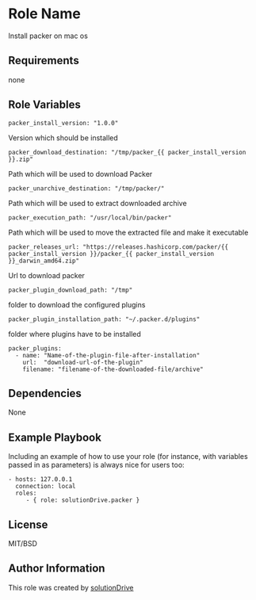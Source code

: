 Role Name
=========
Install packer on mac os

Requirements
------------
none

Role Variables
--------------

``` 
packer_install_version: "1.0.0"
```
Version which should be installed

```
packer_download_destination: "/tmp/packer_{{ packer_install_version }}.zip"
```
Path which will be used to download Packer

``` 
packer_unarchive_destination: "/tmp/packer/"
```
Path which will be used to extract downloaded archive

```
packer_execution_path: "/usr/local/bin/packer"
```
Path which will be used to move the extracted file and make it executable

```
packer_releases_url: "https://releases.hashicorp.com/packer/{{ packer_install_version }}/packer_{{ packer_install_version }}_darwin_amd64.zip"
```
Url to download packer

```
packer_plugin_download_path: "/tmp"
```
folder to download the configured plugins

``` 
packer_plugin_installation_path: "~/.packer.d/plugins"
```
folder where plugins have to be installed

```
packer_plugins:
  - name: "Name-of-the-plugin-file-after-installation"
    url:  "download-url-of-the-plugin"
    filename: "filename-of-the-downloaded-file/archive"
```
Dependencies
------------
None

Example Playbook
----------------

Including an example of how to use your role (for instance, with variables passed in as parameters) is always nice for users too:

    - hosts: 127.0.0.1
      connection: local
      roles:
         - { role: solutionDrive.packer }

License
-------
MIT/BSD

Author Information
------------------

This role was created by [solutionDrive](http://solutiondrive.de)
